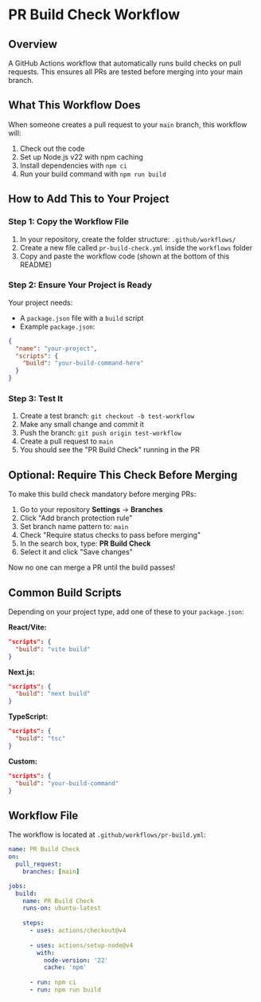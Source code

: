 # PR Build Check Workflow

## Overview

A GitHub Actions workflow that automatically runs build checks on pull requests. This ensures all PRs are tested before merging into your main branch.

## What This Workflow Does

When someone creates a pull request to your `main` branch, this workflow will:

1. Check out the code
2. Set up Node.js v22 with npm caching
3. Install dependencies with `npm ci`
4. Run your build command with `npm run build`

## How to Add This to Your Project

### Step 1: Copy the Workflow File

1. In your repository, create the folder structure: `.github/workflows/`
2. Create a new file called `pr-build-check.yml` inside the `workflows` folder
3. Copy and paste the workflow code (shown at the bottom of this README)

### Step 2: Ensure Your Project is Ready

Your project needs:

- A `package.json` file with a `build` script
- Example `package.json`:
```json
{
  "name": "your-project",
  "scripts": {
    "build": "your-build-command-here"
  }
}
```

### Step 3: Test It

1. Create a test branch: `git checkout -b test-workflow`
2. Make any small change and commit it
3. Push the branch: `git push origin test-workflow`
4. Create a pull request to `main`
5. You should see the "PR Build Check" running in the PR

## Optional: Require This Check Before Merging

To make this build check mandatory before merging PRs:

1. Go to your repository **Settings** → **Branches**
2. Click "Add branch protection rule"
3. Set branch name pattern to: `main`
4. Check "Require status checks to pass before merging"
5. In the search box, type: **PR Build Check**
6. Select it and click "Save changes"

Now no one can merge a PR until the build passes!

## Common Build Scripts

Depending on your project type, add one of these to your `package.json`:

**React/Vite:**
```json
"scripts": {
  "build": "vite build"
}
```

**Next.js:**
```json
"scripts": {
  "build": "next build"
}
```

**TypeScript:**
```json
"scripts": {
  "build": "tsc"
}
```

**Custom:**
```json
"scripts": {
  "build": "your-build-command"
}
```

## Workflow File

The workflow is located at `.github/workflows/pr-build.yml`:

```yaml
name: PR Build Check
on:
  pull_request:
    branches: [main]

jobs:
  build:
    name: PR Build Check
    runs-on: ubuntu-latest
    
    steps:
      - uses: actions/checkout@v4
      
      - uses: actions/setup-node@v4
        with:
          node-version: '22'
          cache: 'npm'
      
      - run: npm ci
      - run: npm run build
```
